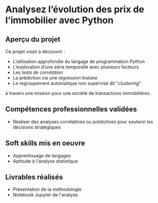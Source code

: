 # Analysez l’évolution des prix de l’immobilier avec Python

## Aperçu du projet 

Ce projet visait à découvrir :

- L’utilisation approfondie du langage de programmation *Python* 
- L’exploration d’une série temporelle avec plusieurs facteurs 
- Les *tests de corrélation* 
- La prédiction via une *régression linéaire*
- Le regroupement automatique non supervisé dit “*clustering*”

à travers une mission pour une société de transactions immobilières.

## Compétences professionnelles validées

- Réaliser des analyses corrélatives ou prédictives pour soutenir les décisions stratégiques

## Soft skills mis en oeuvre

- Apprentissage de langages
- Aptitude à l'analyse statistique

## Livrables réalisés

- Présentation de la méthodologie
- Notebook Jupyter de l'analyse
